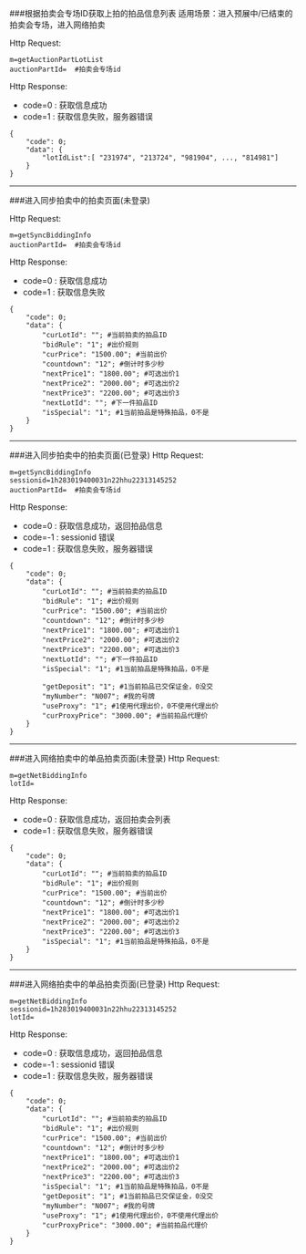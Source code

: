 ###根据拍卖会专场ID获取上拍的拍品信息列表
适用场景：进入预展中/已结束的拍卖会专场，进入网络拍卖

Http Request: 

```
m=getAuctionPartLotList
auctionPartId=  #拍卖会专场id
```
Http Response:

- code=0 : 获取信息成功
- code=1 : 获取信息失败，服务器错误 

``` 
{ 
    "code": 0;
    "data": {
    	"lotIdList":[ "231974", "213724", "981904", ..., "814981"]
	}
}
```

---
###进入同步拍卖中的拍卖页面(未登录)

Http Request: 

```
m=getSyncBiddingInfo
auctionPartId=  #拍卖会专场id
```
Http Response:

- code=0 : 获取信息成功
- code=1 : 获取信息失败

``` 
{ 
    "code": 0;
    "data": {
    	"curLotId": ""; #当前拍卖的拍品ID
    	"bidRule": "1"; #出价规则
    	"curPrice": "1500.00"; #当前出价
    	"countdown": "12"; #倒计时多少秒
    	"nextPrice1": "1800.00"; #可选出价1
    	"nextPrice2": "2000.00"; #可选出价2
    	"nextPrice3": "2200.00"; #可选出价3
    	"nextLotId": ""; #下一件拍品ID
    	"isSpecial": "1"; #1当前拍品是特殊拍品，0不是
	}
}
```

---
###进入同步拍卖中的拍卖页面(已登录)
Http Request: 

```
m=getSyncBiddingInfo
sessionid=1h283019400031n22hhu22313145252
auctionPartId=  #拍卖会专场id
```
Http Response:

- code=0 : 获取信息成功，返回拍品信息
- code=-1 : sessionid 错误
- code=1 : 获取信息失败，服务器错误

``` 
{ 
    "code": 0;
    "data": {
    	"curLotId": ""; #当前拍卖的拍品ID
    	"bidRule": "1"; #出价规则
    	"curPrice": "1500.00"; #当前出价
    	"countdown": "12"; #倒计时多少秒
    	"nextPrice1": "1800.00"; #可选出价1
    	"nextPrice2": "2000.00"; #可选出价2
    	"nextPrice3": "2200.00"; #可选出价3
    	"nextLotId": ""; #下一件拍品ID
    	"isSpecial": "1"; #1当前拍品是特殊拍品，0不是
    	
    	"getDeposit": "1"; #1当前拍品已交保证金，0没交
    	"myNumber": "N007"; #我的号牌
    	"useProxy": "1"; #1使用代理出价，0不使用代理出价
    	"curProxyPrice": "3000.00"; #当前拍品代理价
	}
}
```

---
###进入网络拍卖中的单品拍卖页面(未登录)
Http Request: 

```
m=getNetBiddingInfo
lotId=
```
Http Response:

- code=0 : 获取信息成功，返回拍卖会列表
- code=1 : 获取信息失败，服务器错误

``` 
{ 
    "code": 0;
    "data": {
    	"curLotId": ""; #当前拍卖的拍品ID
    	"bidRule": "1"; #出价规则
    	"curPrice": "1500.00"; #当前出价
    	"countdown": "12"; #倒计时多少秒
    	"nextPrice1": "1800.00"; #可选出价1
    	"nextPrice2": "2000.00"; #可选出价2
    	"nextPrice3": "2200.00"; #可选出价3
    	"isSpecial": "1"; #1当前拍品是特殊拍品，0不是
	}
}
```
---
###进入网络拍卖中的单品拍卖页面(已登录)
Http Request: 

```
m=getNetBiddingInfo
sessionid=1h283019400031n22hhu22313145252
lotId=
```
Http Response:

- code=0 : 获取信息成功，返回拍品信息
- code=-1 : sessionid 错误
- code=1 : 获取信息失败，服务器错误

``` 
{ 
    "code": 0;
    "data": {
    	"curLotId": ""; #当前拍卖的拍品ID
    	"bidRule": "1"; #出价规则
    	"curPrice": "1500.00"; #当前出价
    	"countdown": "12"; #倒计时多少秒
    	"nextPrice1": "1800.00"; #可选出价1
    	"nextPrice2": "2000.00"; #可选出价2
    	"nextPrice3": "2200.00"; #可选出价3
    	"isSpecial": "1"; #1当前拍品是特殊拍品，0不是
    	"getDeposit": "1"; #1当前拍品已交保证金，0没交
    	"myNumber": "N007"; #我的号牌
    	"useProxy": "1"; #1使用代理出价，0不使用代理出价
    	"curProxyPrice": "3000.00"; #当前拍品代理价
	}
}
```


